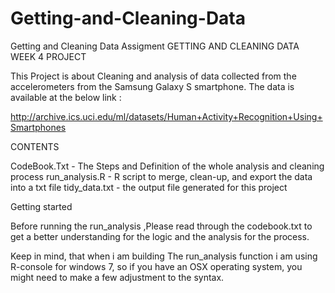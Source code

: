 # Getting-and-Cleaning-Data
Getting and Cleaning Data Assigment
GETTING AND CLEANING DATA WEEK 4 PROJECT

This Project is about Cleaning and analysis of data collected from the accelerometers 
from the Samsung Galaxy S smartphone. The data is available at the below link :

http://archive.ics.uci.edu/ml/datasets/Human+Activity+Recognition+Using+Smartphones


CONTENTS


CodeBook.Txt - The Steps and Definition of the whole analysis and cleaning process
run_analysis.R - R script to merge, clean-up, and export the data into a txt file
tidy_data.txt - the output file generated for this project



Getting started

Before running the run_analysis ,Please read through the codebook.txt to get a better understanding for the logic and
the analysis for the process.

Keep in mind, that when i am building The run_analysis function i am using R-console for windows 7, so if you have an OSX
operating system, you might need to make a few adjustment to the syntax.
